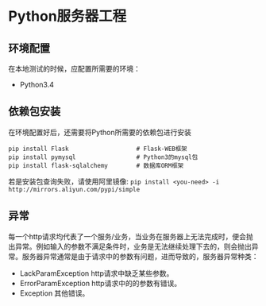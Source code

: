 # Python服务器工程

## 环境配置
在本地测试的时候，应配置所需要的环境：
* Python3.4

## 依赖包安装
在环境配置好后，还需要将Python所需要的依赖包进行安装
```
pip install Flask                   # Flask-WEB框架
pip install pymysql                 # Python3的mysql包
pip install flask-sqlalchemy        # 数据库ORM框架
```
若是安装包查询失败，请使用阿里镜像: `pip install <you-need> -i http://mirrors.aliyun.com/pypi/simple`

## 异常
每一个http请求均代表了一个服务/业务，当业务在服务器上无法完成时，便会抛出异常。例如输入的参数不满足条件时，业务是无法继续处理下去的，则会抛出异常。服务器异常通常是由于请求中的参数有问题，进而导致的，服务器异常种类：
* LackParamException
    http请求中缺乏某些参数。
* ErrorParamException
    http请求中的的参数有错误。
* Exception
    其他错误。